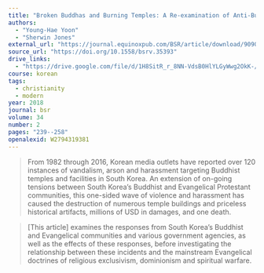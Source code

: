 ```yaml
---
title: "Broken Buddhas and Burning Temples: A Re-examination of Anti-Buddhist Violence and Harassment in South Korea"
authors:
  - "Young-Hae Yoon"
  - "Sherwin Jones"
external_url: "https://journal.equinoxpub.com/BSR/article/download/9090/10563/11822"
source_url: "https://doi.org/10.1558/bsrv.35393"
drive_links:
  - "https://drive.google.com/file/d/1H8SitR_r_8NN-VdsB0HlYLGyWwg2OkK-/view?usp=drivesdk"
course: korean
tags:
  - christianity
  - modern
year: 2018
journal: bsr
volume: 34
number: 2
pages: "239--258"
openalexid: W2794319381
---
```


> From 1982 through 2016, Korean media outlets have reported over 120 instances of vandalism, arson and harassment targeting Buddhist temples and facilities in South Korea.
> An extension of on-going tensions between South Korea’s Buddhist and Evangelical Protestant communities, this one-sided wave of violence and harassment has caused the destruction of numerous temple buildings and priceless historical artifacts, millions of USD in damages, and one death.

> [This article] examines the responses from South Korea’s Buddhist and Evangelical communities and various government agencies, as well as the effects of these responses, before investigating the relationship between these incidents and the mainstream Evangelical doctrines of religious exclusivism, dominionism and spiritual warfare.
